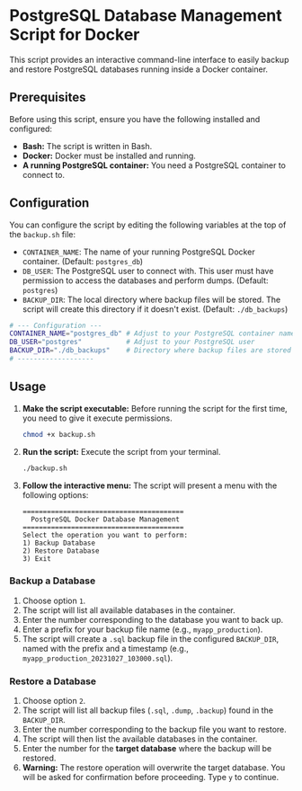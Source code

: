 # PostgreSQL Database Management Script for Docker

This script provides an interactive command-line interface to easily backup and restore PostgreSQL databases running inside a Docker container.

## Prerequisites

Before using this script, ensure you have the following installed and configured:

-   **Bash:** The script is written in Bash.
-   **Docker:** Docker must be installed and running.
-   **A running PostgreSQL container:** You need a PostgreSQL container to connect to.

## Configuration

You can configure the script by editing the following variables at the top of the `backup.sh` file:

-   `CONTAINER_NAME`: The name of your running PostgreSQL Docker container. (Default: `postgres_db`)
-   `DB_USER`: The PostgreSQL user to connect with. This user must have permission to access the databases and perform dumps. (Default: `postgres`)
-   `BACKUP_DIR`: The local directory where backup files will be stored. The script will create this directory if it doesn't exist. (Default: `./db_backups`)

```bash
# --- Configuration ---
CONTAINER_NAME="postgres_db" # Adjust to your PostgreSQL container name
DB_USER="postgres"           # Adjust to your PostgreSQL user
BACKUP_DIR="./db_backups"    # Directory where backup files are stored
# -------------------
```

## Usage

1.  **Make the script executable:**
    Before running the script for the first time, you need to give it execute permissions.

    ```sh
    chmod +x backup.sh
    ```

2.  **Run the script:**
    Execute the script from your terminal.

    ```sh
    ./backup.sh
    ```

3.  **Follow the interactive menu:**
    The script will present a menu with the following options:

    ```
    ========================================
      PostgreSQL Docker Database Management
    ========================================
    Select the operation you want to perform:
    1) Backup Database
    2) Restore Database
    3) Exit
    ```

### Backup a Database

1.  Choose option `1`.
2.  The script will list all available databases in the container.
3.  Enter the number corresponding to the database you want to back up.
4.  Enter a prefix for your backup file name (e.g., `myapp_production`).
5.  The script will create a `.sql` backup file in the configured `BACKUP_DIR`, named with the prefix and a timestamp (e.g., `myapp_production_20231027_103000.sql`).

### Restore a Database

1.  Choose option `2`.
2.  The script will list all backup files (`.sql`, `.dump`, `.backup`) found in the `BACKUP_DIR`.
3.  Enter the number corresponding to the backup file you want to restore.
4.  The script will then list the available databases in the container.
5.  Enter the number for the **target database** where the backup will be restored.
6.  **Warning:** The restore operation will overwrite the target database. You will be asked for confirmation before proceeding. Type `y` to continue. 